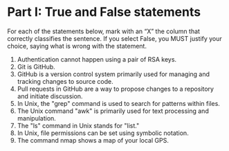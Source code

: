 # Part I: True and False statements

For each of the statements below, mark with an “X” the column that correctly classifies the sentence. If you select False, you MUST justify your choice, saying what is wrong with the statement. 

1. Authentication cannot happen using a pair of RSA keys.
2. Git is GitHub.
3. GitHub is a version control system primarily used for managing and tracking changes to source code.
4. Pull requests in GitHub are a way to propose changes to a repository and initiate discussion.
5. In Unix, the "grep" command is used to search for patterns within files.
6. The Unix command "awk" is primarily used for text processing and manipulation.
7. The "ls" command in Unix stands for "list."
8. In Unix, file permissions can be set using symbolic notation.
9. The command nmap shows a map of your local GPS.
